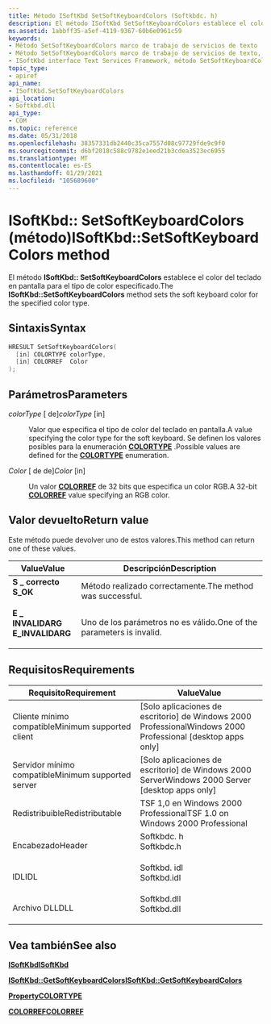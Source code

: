 ```yaml
---
title: Método ISoftKbd SetSoftKeyboardColors (Softkbdc. h)
description: El método ISoftKbd SetSoftKeyboardColors establece el color del teclado en pantalla para el tipo de color especificado.
ms.assetid: 1abbff35-a5ef-4119-9367-60b6e0961c59
keywords:
- Método SetSoftKeyboardColors marco de trabajo de servicios de texto
- Método SetSoftKeyboardColors marco de trabajo de servicios de texto, interfaz ISoftKbd
- ISoftKbd interface Text Services Framework, método SetSoftKeyboardColors
topic_type:
- apiref
api_name:
- ISoftKbd.SetSoftKeyboardColors
api_location:
- Softkbd.dll
api_type:
- COM
ms.topic: reference
ms.date: 05/31/2018
ms.openlocfilehash: 38357331db2440c35ca7557d08c97729fde9c9f0
ms.sourcegitcommit: d6bf2018c588c9782e1eed21b3cdea3523ec6955
ms.translationtype: MT
ms.contentlocale: es-ES
ms.lasthandoff: 01/29/2021
ms.locfileid: "105689600"
---
```

# <a name="isoftkbdsetsoftkeyboardcolors-method"></a><span data-ttu-id="03f25-106">ISoftKbd:: SetSoftKeyboardColors (método)</span><span class="sxs-lookup"><span data-stu-id="03f25-106">ISoftKbd::SetSoftKeyboardColors method</span></span>

<span data-ttu-id="03f25-107">El método **ISoftKbd:: SetSoftKeyboardColors** establece el color del teclado en pantalla para el tipo de color especificado.</span><span class="sxs-lookup"><span data-stu-id="03f25-107">The **ISoftKbd::SetSoftKeyboardColors** method sets the soft keyboard color for the specified color type.</span></span>

## <a name="syntax"></a><span data-ttu-id="03f25-108">Sintaxis</span><span class="sxs-lookup"><span data-stu-id="03f25-108">Syntax</span></span>


```C++
HRESULT SetSoftKeyboardColors(
  [in] COLORTYPE colorType,
  [in] COLORREF  Color
);
```



## <a name="parameters"></a><span data-ttu-id="03f25-109">Parámetros</span><span class="sxs-lookup"><span data-stu-id="03f25-109">Parameters</span></span>

<dl> <dt>

<span data-ttu-id="03f25-110">*colorType* \[ de\]</span><span class="sxs-lookup"><span data-stu-id="03f25-110">*colorType* \[in\]</span></span>
</dt> <dd>

<span data-ttu-id="03f25-111">Valor que especifica el tipo de color del teclado en pantalla.</span><span class="sxs-lookup"><span data-stu-id="03f25-111">A value specifying the color type for the soft keyboard.</span></span> <span data-ttu-id="03f25-112">Se definen los valores posibles para la enumeración [**COLORTYPE**](/windows/win32/api/icm/ne-icm-colortype) .</span><span class="sxs-lookup"><span data-stu-id="03f25-112">Possible values are defined for the [**COLORTYPE**](/windows/win32/api/icm/ne-icm-colortype) enumeration.</span></span>

</dd> <dt>

<span data-ttu-id="03f25-113">*Color* \[ de de\]</span><span class="sxs-lookup"><span data-stu-id="03f25-113">*Color* \[in\]</span></span>
</dt> <dd>

<span data-ttu-id="03f25-114">Un valor [**COLORREF**](/windows/desktop/gdi/colorref) de 32 bits que especifica un color RGB.</span><span class="sxs-lookup"><span data-stu-id="03f25-114">A 32-bit [**COLORREF**](/windows/desktop/gdi/colorref) value specifying an RGB color.</span></span>

</dd> </dl>

## <a name="return-value"></a><span data-ttu-id="03f25-115">Valor devuelto</span><span class="sxs-lookup"><span data-stu-id="03f25-115">Return value</span></span>

<span data-ttu-id="03f25-116">Este método puede devolver uno de estos valores.</span><span class="sxs-lookup"><span data-stu-id="03f25-116">This method can return one of these values.</span></span>



| <span data-ttu-id="03f25-117">Value</span><span class="sxs-lookup"><span data-stu-id="03f25-117">Value</span></span>                                                                                        | <span data-ttu-id="03f25-118">Descripción</span><span class="sxs-lookup"><span data-stu-id="03f25-118">Description</span></span>                                  |
|----------------------------------------------------------------------------------------------|----------------------------------------------|
| <dl> <span data-ttu-id="03f25-119"><dt>**S \_ correcto**</dt></span><span class="sxs-lookup"><span data-stu-id="03f25-119"><dt>**S\_OK**</dt></span></span> </dl>         | <span data-ttu-id="03f25-120">Método realizado correctamente.</span><span class="sxs-lookup"><span data-stu-id="03f25-120">The method was successful.</span></span><br/>        |
| <dl> <span data-ttu-id="03f25-121"><dt>**E \_ INVALIDARG**</dt></span><span class="sxs-lookup"><span data-stu-id="03f25-121"><dt>**E\_INVALIDARG**</dt></span></span> </dl> | <span data-ttu-id="03f25-122">Uno de los parámetros no es válido.</span><span class="sxs-lookup"><span data-stu-id="03f25-122">One of the parameters is invalid.</span></span><br/> |



 

## <a name="requirements"></a><span data-ttu-id="03f25-123">Requisitos</span><span class="sxs-lookup"><span data-stu-id="03f25-123">Requirements</span></span>



| <span data-ttu-id="03f25-124">Requisito</span><span class="sxs-lookup"><span data-stu-id="03f25-124">Requirement</span></span> | <span data-ttu-id="03f25-125">Value</span><span class="sxs-lookup"><span data-stu-id="03f25-125">Value</span></span> |
|-------------------------------------|----------------------------------------------------------------------------------------|
| <span data-ttu-id="03f25-126">Cliente mínimo compatible</span><span class="sxs-lookup"><span data-stu-id="03f25-126">Minimum supported client</span></span><br/> | <span data-ttu-id="03f25-127">\[Solo aplicaciones de escritorio\] de Windows 2000 Professional</span><span class="sxs-lookup"><span data-stu-id="03f25-127">Windows 2000 Professional \[desktop apps only\]</span></span><br/>                             |
| <span data-ttu-id="03f25-128">Servidor mínimo compatible</span><span class="sxs-lookup"><span data-stu-id="03f25-128">Minimum supported server</span></span><br/> | <span data-ttu-id="03f25-129">\[Solo aplicaciones de escritorio\] de Windows 2000 Server</span><span class="sxs-lookup"><span data-stu-id="03f25-129">Windows 2000 Server \[desktop apps only\]</span></span><br/>                                   |
| <span data-ttu-id="03f25-130">Redistribuible</span><span class="sxs-lookup"><span data-stu-id="03f25-130">Redistributable</span></span><br/>          | <span data-ttu-id="03f25-131">TSF 1,0 en Windows 2000 Professional</span><span class="sxs-lookup"><span data-stu-id="03f25-131">TSF 1.0 on Windows 2000 Professional</span></span><br/>                                        |
| <span data-ttu-id="03f25-132">Encabezado</span><span class="sxs-lookup"><span data-stu-id="03f25-132">Header</span></span><br/>                   | <dl> <span data-ttu-id="03f25-133"><dt>Softkbdc. h</dt></span><span class="sxs-lookup"><span data-stu-id="03f25-133"><dt>Softkbdc.h</dt></span></span> </dl>  |
| <span data-ttu-id="03f25-134">IDL</span><span class="sxs-lookup"><span data-stu-id="03f25-134">IDL</span></span><br/>                      | <dl> <span data-ttu-id="03f25-135"><dt>Softkbd. idl</dt></span><span class="sxs-lookup"><span data-stu-id="03f25-135"><dt>Softkbd.idl</dt></span></span> </dl> |
| <span data-ttu-id="03f25-136">Archivo DLL</span><span class="sxs-lookup"><span data-stu-id="03f25-136">DLL</span></span><br/>                      | <dl> <span data-ttu-id="03f25-137"><dt>Softkbd.dll</dt></span><span class="sxs-lookup"><span data-stu-id="03f25-137"><dt>Softkbd.dll</dt></span></span> </dl> |



## <a name="see-also"></a><span data-ttu-id="03f25-138">Vea también</span><span class="sxs-lookup"><span data-stu-id="03f25-138">See also</span></span>

<dl> <dt>

[<span data-ttu-id="03f25-139">**ISoftKbd**</span><span class="sxs-lookup"><span data-stu-id="03f25-139">**ISoftKbd**</span></span>](isoftkbd.md)
</dt> <dt>

[<span data-ttu-id="03f25-140">**ISoftKbd::GetSoftKeyboardColors**</span><span class="sxs-lookup"><span data-stu-id="03f25-140">**ISoftKbd::GetSoftKeyboardColors**</span></span>](isoftkbd-getsoftkeyboardcolors.md)
</dt> <dt>

[<span data-ttu-id="03f25-141">**Property**</span><span class="sxs-lookup"><span data-stu-id="03f25-141">**COLORTYPE**</span></span>](/windows/win32/api/icm/ne-icm-colortype)
</dt> <dt>

[<span data-ttu-id="03f25-142">**COLORREF**</span><span class="sxs-lookup"><span data-stu-id="03f25-142">**COLORREF**</span></span>](/windows/desktop/gdi/colorref)
</dt> </dl>

 

